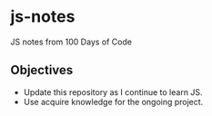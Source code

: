# js-notes
JS notes from 100 Days of Code

## Objectives

- Update this repository as I continue to learn JS.
- Use acquire knowledge for the ongoing project.